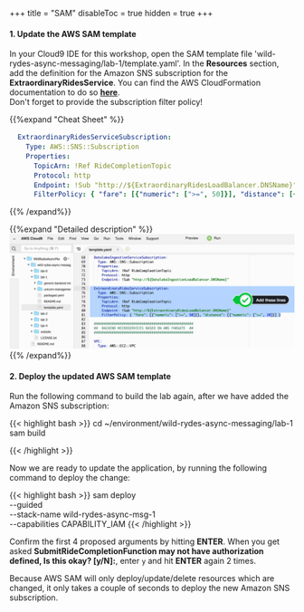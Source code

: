 +++
title = "SAM"
disableToc = true
hidden = true
+++

#### 1. Update the AWS SAM template

In your Cloud9 IDE for this workshop, open the SAM template file 'wild-rydes-async-messaging/lab-1/template.yaml'. In the **Resources** section, add the definition for the Amazon SNS subscription for the **ExtraordinaryRidesService**. You can find the AWS CloudFormation documentation to do so **[here](https://docs.aws.amazon.com/AWSCloudFormation/latest/UserGuide/aws-resource-sns-subscription.html)**.  
Don't forget to provide the subscription filter policy!  

{{%expand "Cheat Sheet" %}}
```yaml
  ExtraordinaryRidesServiceSubscription:
    Type: AWS::SNS::Subscription
    Properties:
      TopicArn: !Ref RideCompletionTopic
      Protocol: http
      Endpoint: !Sub "http://${ExtraordinaryRidesLoadBalancer.DNSName}"
      FilterPolicy: { "fare": [{"numeric": [">=", 50]}], "distance": [{"numeric": [">=", 20]}] }
```
{{% /expand%}}

{{%expand "Detailed description" %}}
![Step 1](step-1-sam.png)
{{% /expand%}}


#### 2. Deploy the updated AWS SAM template

Run the following command to build the lab again, after we have added the Amazon SNS subscription:

{{< highlight bash >}}
cd ~/environment/wild-rydes-async-messaging/lab-1
sam build

{{< /highlight >}}


Now we are ready to update the application, by running the following command to deploy the change:  

{{< highlight bash >}}
sam deploy \
    --guided \
    --stack-name wild-rydes-async-msg-1 \
    --capabilities CAPABILITY_IAM
{{< /highlight >}}

Confirm the first 4 proposed arguments by hitting **ENTER**. When you get asked **SubmitRideCompletionFunction may not have authorization defined, Is this okay? [y/N]:**, enter `y` and hit **ENTER** again 2 times.  

Because AWS SAM will only deploy/update/delete resources which are changed, it only takes a couple of seconds to deploy the new Amazon SNS subscription.

